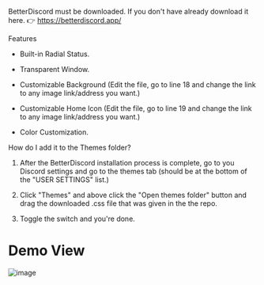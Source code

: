 BetterDiscord must be downloaded. If you don't have already download it here. 👉
https://betterdiscord.app/


Features 


- Built-in Radial Status.

- Transparent Window.

- Customizable Background (Edit the file, go to line 18 and change the link to any image link/address you want.)

- Customizable Home Icon (Edit the file, go to line 19 and change the link to any image link/address you want.)

- Color Customization.



How do I add it to the Themes folder?


1. After the BetterDiscord installation process is complete, go to you Discord settings and go to the themes tab (should be at the bottom of the "USER SETTINGS" list.)


2. Click "Themes" and above click the "Open themes folder" button and drag the downloaded .css file that was given in the the repo.


3. Toggle the switch and you're done.

# Demo View

![image](https://cdn.discordapp.com/attachments/1150242860273254460/1182045282402324581/Discord_TR8b6FoURj.png(https://camo.githubusercontent.com/7a3c1499e14ea1584b2d9146ed95f11128e23f00fc87d1cbb61c84aef54cadb0/68747470733a2f2f63646e2e646973636f72646170702e636f6d2f6174746163686d656e74732f313135303234323836303237333235343436302f313138323034353238323430323332343538312f446973636f72645f5452386236466f55526a2e706e67)https://camo.githubusercontent.com/7a3c1499e14ea1584b2d9146ed95f11128e23f00fc87d1cbb61c84aef54cadb0/68747470733a2f2f63646e2e646973636f72646170702e636f6d2f6174746163686d656e74732f313135303234323836303237333235343436302f313138323034353238323430323332343538312f446973636f72645f5452386236466f55526a2e706e67)
